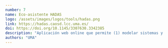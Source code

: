 ```yaml
---
number: 7
name: Eco-asistente HADAS
logo: /assets/images/logos/tools/hadas.png
link: https://hadas.caosd.lcc.uma.es/
doi: https://doi.org/10.1145/3307630.3342385
description: "Aplicación web online que permite (1) modelar sistemas y recopilar métricas de atributos de calidad complejos en un repositorio colaborativo en la nube, y (2) razonar sobre ellos proporcionando gráficas y consejos estadísticos de optimización a desarrolladores."
authors: "UMA"
---
```

